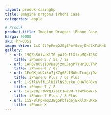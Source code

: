 ```yaml
---
layout: produk-casinghp
title: Imagine Dragons iPhone Case
categories: apple

# Produk
product-title: Imagine Dragons iPhone Case
harga: 90000
sku: hn-0351
image-drive: 1iS-BlPpPmq2JBg5Pbf8qejEkKlXFiKx6
gallery:
  - url: 19QZsSdiVaXlT0_pAJ9rIlXfxaMQk326X
    title: iPhone 5 / 5s / SE
  - url: 1AFB70uSsI0VDa8jzmL5agPTYHrIOLThP
    title: iPhone 6 / 6s
  - url: 1EuGKjxU2iko7jX7g6PUINAhuTcxgxj9z
    title: iPhone 6 Plus / 6s Plus
  - url: 1-Sfl6VffLSlDITlN93Uzkn_0HAT6F6xn
    title: iPhone 7 / 8
  - url: 1olk2Opr1WPQJi6IC1wGVM-TlWXkO6R-5
    title: iPhone 7 Plus / 8 Plus
  - url: 1iS-BlPpPmq2JBg5Pbf8qejEkKlXFiKx6
    title: iPhone X
---
```

